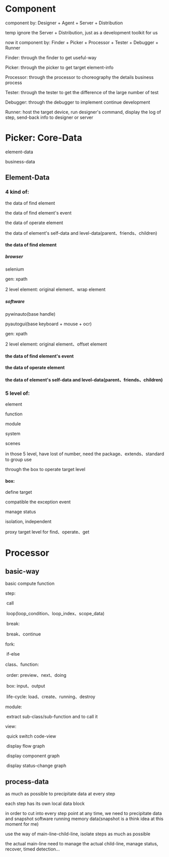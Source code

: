 # Component

component by: Designer + Agent + Server + Distribution

temp ignore the Server + Distribution, just as a development toolkit for us

now it component by: Finder + Picker + Processor + Tester + Debugger + Runner

Finder: through the finder to get useful-way

Picker: through the picker to get target element-info

Processor: through the processor to choreography the details business process

Tester: through the tester to get the difference of  the large number of test

Debugger: through the debugger to implement continue development

Runner: host the target device, run designer's command, display the log of step, send-back info to designer or server

# Picker: Core-Data

element-data

business-data

## Element-Data

### 4 kind of:

the data of find element

the data of find element's event

the data of operate element

the data of element's self-data and level-data(parent、friends、children)

#### the data of find element

##### browser

selenium

gen: xpath

2 level element: original element、wrap element

##### software

pywinauto(base handle)

pyautogui(base keyboard + mouse + ocr)

gen: xpath

2 level element: original element、offset element

#### the data of find element's event

#### the data of operate element

#### the data of element's self-data and level-data(parent、friends、children)

### 5 level of:

element

function

module

system

scenes



in those 5 level, have lost of number, need the package、extends、standard to group use



through the box to operate target level

#### box:

define target

compatible the exception event

manage status

isolation, independent



proxy target level for find、operate、get

# Processor

## basic-way

basic compute function

step:

​	call

​	loop(loop_condition、loop_index、scope_data)

​	break:

​		break、continue

fork:

​	if-else

class、function:

​	order: preview、next、doing

​	box: input、output

​	life-cycle: load、create、running、destroy

module:

​	extract sub-class/sub-function and to call it

view:

​	quick switch code-view

​	display flow graph

​	display component graph

​	display status-change graph

## process-data

as much as possible to precipitate data at every step



each step has its own local data block



in order to cut into every step point at any time, we need to precipitate data and snapshot software running memory data(snapshot is a think idea at this moment for me)



use the way of main-line-child-line, isolate steps as much as possible

the actual main-line need to manage the actual child-line, manage status, recover, timed detection...













